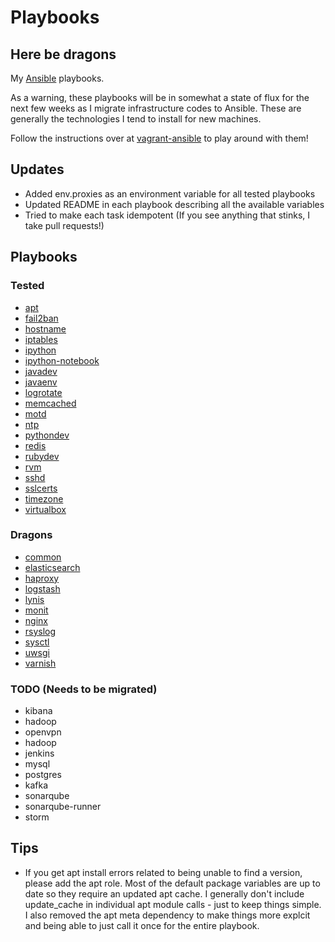 # Playbooks

## Here be dragons

My [Ansible](https://github.com/ansible/ansible) playbooks.

As a warning, these playbooks will be in somewhat a state of flux for the next
few weeks as I migrate infrastructure codes to Ansible.  These are generally
the technologies I tend to install for new machines.

Follow the instructions over at [vagrant-ansible](https://github.com/ryankanno/vagrant-ansible) to play around with them!

## Updates

  * Added env.proxies as an environment variable for all tested playbooks
  * Updated README in each playbook describing all the available variables
  * Tried to make each task idempotent (If you see anything that stinks, I take pull requests!)

## Playbooks

### Tested

  * [apt](https://github.com/ryankanno/playbooks/tree/master/apt)
  * [fail2ban](https://github.com/ryankanno/playbooks/tree/master/fail2ban)
  * [hostname](https://github.com/ryankanno/playbooks/tree/master/hostname)
  * [iptables](https://github.com/ryankanno/playbooks/tree/master/iptables)
  * [ipython](https://github.com/ryankanno/playbooks/tree/master/ipython)
  * [ipython-notebook](https://github.com/ryankanno/playbooks/tree/master/ipython-notebook)
  * [javadev](https://github.com/ryankanno/playbooks/tree/master/javadev)
  * [javaenv](https://github.com/ryankanno/playbooks/tree/master/javaenv)
  * [logrotate](https://github.com/ryankanno/playbooks/tree/master/logrotate)
  * [memcached](https://github.com/ryankanno/playbooks/tree/master/memcached)
  * [motd](https://github.com/ryankanno/playbooks/tree/master/motd)
  * [ntp](https://github.com/ryankanno/playbooks/tree/master/ntp)
  * [pythondev](https://github.com/ryankanno/playbooks/tree/master/pythondev)
  * [redis](https://github.com/ryankanno/playbooks/tree/master/redis)
  * [rubydev](https://github.com/ryankanno/playbooks/tree/master/rubydev)
  * [rvm](https://github.com/ryankanno/playbooks/tree/master/rvm)
  * [sshd](https://github.com/ryankanno/playbooks/tree/master/sshd)
  * [sslcerts](https://github.com/ryankanno/playbooks/tree/master/sslcerts)
  * [timezone](https://github.com/ryankanno/playbooks/tree/master/timezone)
  * [virtualbox](https://github.com/ryankanno/playbooks/tree/master/virtualbox)

### Dragons

  * [common](https://github.com/ryankanno/playbooks/tree/master/common)
  * [elasticsearch](https://github.com/ryankanno/playbooks/tree/master/elasticsearch)
  * [haproxy](https://github.com/ryankanno/playbooks/tree/master/haproxy)
  * [logstash](https://github.com/ryankanno/playbooks/tree/master/logstash)
  * [lynis](https://github.com/ryankanno/playbooks/tree/master/lynis)
  * [monit](https://github.com/ryankanno/playbooks/tree/master/monit)
  * [nginx](https://github.com/ryankanno/playbooks/tree/master/nginx)
  * [rsyslog](https://github.com/ryankanno/playbooks/tree/master/rsyslog)
  * [sysctl](https://github.com/ryankanno/playbooks/tree/master/sysctl)
  * [uwsgi](https://github.com/ryankanno/playbooks/tree/master/uwsgi)
  * [varnish](https://github.com/ryankanno/playbooks/tree/master/varnish)

### TODO (Needs to be migrated)

  * kibana
  * hadoop
  * openvpn
  * hadoop
  * jenkins
  * mysql
  * postgres
  * kafka
  * sonarqube
  * sonarqube-runner
  * storm

## Tips

  * If you get apt install errors related to being unable to find a version, please add
    the apt role. Most of the default package variables are up to date so they
    require an updated apt cache.  I generally don't include update_cache in individual 
    apt module calls - just to keep things simple. I also removed the apt meta 
    dependency to make things more explcit and being able to just call it once for the entire playbook.
